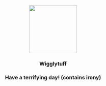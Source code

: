 <p align="center">
    <img src="https://raw.githubusercontent.com/PokeAPI/sprites/master/sprites/pokemon/40.png" width="150" height="150">
</p>
<h3 align="center"> <b>Wigglytuff</b></h3>
<h3 align="center">Have a terrifying day! (contains irony)</h3>
